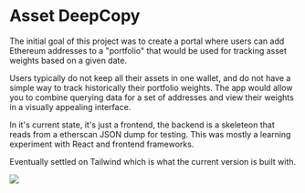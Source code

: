# Asset DeepCopy

The initial goal of this project was to create a portal where users can 
add Ethereum addresses to a "portfolio" that would be used for tracking 
asset weights based on a given date. 

Users typically do not keep all their assets in one wallet, and do not have a
simple way to track historically their portfolio weights. The app would allow you 
to combine querying data for a set of addresses and view their weights in a 
visually appealing interface.

In it's current state, it's just a frontend, the backend is a skeleteon that reads from a 
etherscan JSON dump for testing. This was mostly a learning experiment with React and frontend frameworks.

Eventually settled on Tailwind which is what the current version is built with.

![](AssetDeepCopyDemo.gif)


